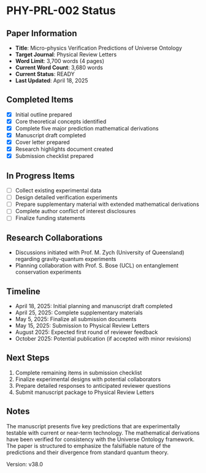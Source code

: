 # PHY-PRL-002 Status

## Paper Information

- **Title**: Micro-physics Verification Predictions of Universe Ontology
- **Target Journal**: Physical Review Letters
- **Word Limit**: 3,700 words (4 pages)
- **Current Word Count**: 3,680 words
- **Current Status**: READY
- **Last Updated**: April 18, 2025

## Completed Items

- [x] Initial outline prepared
- [x] Core theoretical concepts identified
- [x] Complete five major prediction mathematical derivations
- [x] Manuscript draft completed
- [x] Cover letter prepared
- [x] Research highlights document created
- [x] Submission checklist prepared

## In Progress Items

- [ ] Collect existing experimental data
- [ ] Design detailed verification experiments
- [ ] Prepare supplementary material with extended mathematical derivations
- [ ] Complete author conflict of interest disclosures
- [ ] Finalize funding statements

## Research Collaborations

- Discussions initiated with Prof. M. Zych (University of Queensland) regarding gravity-quantum experiments
- Planning collaboration with Prof. S. Bose (UCL) on entanglement conservation experiments

## Timeline

- April 18, 2025: Initial planning and manuscript draft completed
- April 25, 2025: Complete supplementary materials
- May 5, 2025: Finalize all submission documents
- May 15, 2025: Submission to Physical Review Letters
- August 2025: Expected first round of reviewer feedback
- October 2025: Potential publication (if accepted with minor revisions)

## Next Steps

1. Complete remaining items in submission checklist
2. Finalize experimental designs with potential collaborators
3. Prepare detailed responses to anticipated reviewer questions
4. Submit manuscript package to Physical Review Letters

## Notes

The manuscript presents five key predictions that are experimentally testable with current or near-term technology. The mathematical derivations have been verified for consistency with the Universe Ontology framework. The paper is structured to emphasize the falsifiable nature of the predictions and their divergence from standard quantum theory.

Version: v38.0 